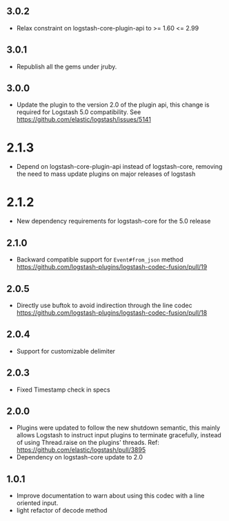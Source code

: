 ## 3.0.2
  - Relax constraint on logstash-core-plugin-api to >= 1.60 <= 2.99

## 3.0.1
  - Republish all the gems under jruby.
## 3.0.0
  - Update the plugin to the version 2.0 of the plugin api, this change is required for Logstash 5.0 compatibility. See https://github.com/elastic/logstash/issues/5141
# 2.1.3
  - Depend on logstash-core-plugin-api instead of logstash-core, removing the need to mass update plugins on major releases of logstash
# 2.1.2
  - New dependency requirements for logstash-core for the 5.0 release
## 2.1.0
 - Backward compatible support for `Event#from_json` method https://github.com/logstash-plugins/logstash-codec-fusion/pull/19

## 2.0.5
 - Directly use buftok to avoid indirection through the line codec https://github.com/logstash-plugins/logstash-codec-fusion/pull/18

## 2.0.4
 - Support for customizable delimiter

## 2.0.3
 - Fixed Timestamp check in specs

## 2.0.0
 - Plugins were updated to follow the new shutdown semantic, this mainly allows Logstash to instruct input plugins to terminate gracefully,
   instead of using Thread.raise on the plugins' threads. Ref: https://github.com/elastic/logstash/pull/3895
 - Dependency on logstash-core update to 2.0

## 1.0.1
 - Improve documentation to warn about using this codec with a line oriented input.
 - light refactor of decode method
